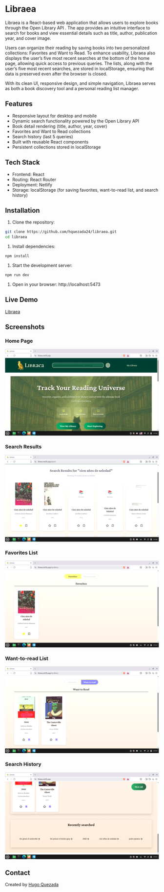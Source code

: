 # Libraea

Libraea is a React-based web application that allows users to explore books through the Open Library API
. The app provides an intuitive interface to search for books and view essential details such as title, author, publication year, and cover image.

Users can organize their reading by saving books into two personalized collections: Favorites and Want to Read. To enhance usability, Libraea also displays the user’s five most recent searches at the bottom of the home page, allowing quick access to previous queries. The lists, along with the user’s five most recent searches, are stored in localStorage, ensuring that data is preserved even after the browser is closed.

With its clean UI, responsive design, and simple navigation, Libraea serves as both a book discovery tool and a personal reading list manager.

## Features

- Responsive layout for desktop and mobile
- Dynamic search functionality powered by the Open Library API
- Book detail rendering (title, author, year, cover)
- Favorites and Want to Read collections
- Search history (last 5 queries)
- Built with reusable React components
- Persistent collections stored in localStorage

## Tech Stack

- Frontend: React
- Routing: React Router
- Deployment: Netlify
- Storage: localStorage (for saving favorites, want-to-read list, and search history)

## Installation

1. Clone the repository:

```bash
git clone https://github.com/hquezada24/libraea.git
cd libraea
```

1. Install dependencies:

```bash
npm install
```

1. Start the development server:

```bash
npm run dev
```

1. Open in your browser: http://localhost:5473

## Live Demo

[Libraea](https://libraea.netlify.app/)

## Screenshots

### Home Page

![Home Page](./public/home.png)

### Search Results

![Search Results](./public/search-results.png)

### Favorites List

![Favorites](./public/favorites.png)

### Want-to-read List

![Want to read](./public/want-to-read.png)

### Search History

![Search History](./public/search-history.png)

## Contact

Created by [Hugo Quezada](https://www.linkedin.com/in/hugo-quezada-7059091b6/)
